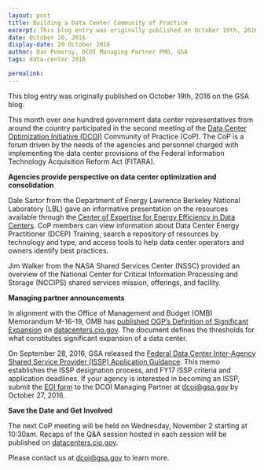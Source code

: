```yaml
---
layout: post
title: Building a Data Center Community of Practice
excerpt: This blog entry was originally published on October 19th, 2016 on the GSA blog. This month over one hundred government data center representatives from around the country participated in the second meeting of the Data Center Optimization Initiative (DCOI).
date: October 20, 2016
display-date: 20 October 2016
author: Dan Pomeroy, DCOI Managing Partner PMO, GSA
tags: data-center 2016

permalink:
---
```

This blog entry was originally published on October 19th, 2016 on the GSA blog.

This month over one hundred government data center representatives from around the country participated in the second meeting of the [Data Center Optimization Initiative (DCOI)](https://go.usa.gov/xkVWq) Community of Practice (CoP). The CoP is a forum driven by the needs of the agencies and personnel charged with implementing the data center provisions of the Federal Information Technology Acquisition Reform Act (FITARA).

**Agencies provide perspective on data center optimization and consolidation**

Dale Sartor from the Department of Energy Lawrence Berkeley National Laboratory (LBL) gave an informative presentation on the resources available through the [Center of Expertise for Energy Efficiency in Data Centers](https://go.usa.gov/xkVDA). CoP members can view information about Data Center Energy Practitioner (DCEP) Training, search a repository of resources by technology and type, and access tools to help data center operators and owners identify best practices.

Jim Walker from the NASA Shared Services Center (NSSC) provided an overview of the National Center for Critical Information Processing and Storage (NCCIPS) shared services mission, offerings, and facility.

**Managing partner announcements**

In alignment with the Office of Management and Budget (OMB) Memorandum M-16-19, OMB has [published OGP’s Definition of Significant Expansion](https://go.usa.gov/xkVDQ) on [datacenters.cio.gov](https://go.usa.gov/xkVDE). The document defines the thresholds for what constitutes significant expansion of a data center.

On September 28, 2016, GSA released the [Federal Data Center Inter-Agency Shared Service Provider (ISSP) Application Guidance](https://go.usa.gov/xkVD7). This memo establishes the ISSP designation process, and FY17 ISSP criteria and application deadlines. If your agency is interested in becoming an ISSP, submit the [EOI form](https://go.usa.gov/xKzrR) to the DCOI Managing Partner at [dcoi@gsa.gov](mailto:dcoi@gsa.gov) by October 27, 2016.

**Save the Date and Get Involved**

The next CoP meeting will be held on Wednesday, November 2 starting at 10:30am. Recaps of the Q&A session hosted in each session will be published on [datacenters.cio.gov](https://go.usa.gov/xkVDE).

Please contact us at [dcoi@gsa.gov](mailto:dcoi@gsa.gov) to learn more.
